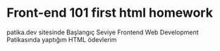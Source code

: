 # Front-end 101 first html homework
patika.dev sitesinde Başlangıç Seviye Frontend Web Development Patikasında yaptığım HTML ödevlerim
